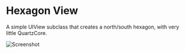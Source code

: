 # Hexagon View

A simple UIView subclass that creates a north/south hexagon, with very little QuartzCore.

![Screenshot](example.jpg "Blue hexagon")
